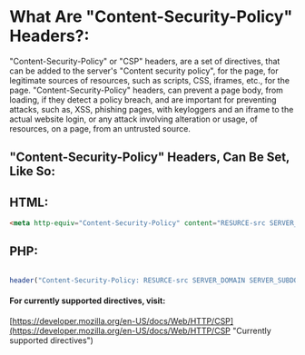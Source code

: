 # What Are "Content-Security-Policy" Headers?:
"Content-Security-Policy" or "CSP" headers, are a set of directives, that can be added to the server's "Content security policy", for the page, for legitimate sources of resources, such as scripts, CSS, iframes, etc., for the page.
"Content-Security-Policy" headers, can prevent a page body, from loading, if they detect a policy breach, and are important for preventing attacks, such as, XSS, phishing pages, with keyloggers and an iframe to the actual website login, or any attack involving alteration or usage, of resources, on a page, from an untrusted source.

## "Content-Security-Policy" Headers, Can Be Set, Like So:

## HTML:

```html
<meta http-equiv="Content-Security-Policy" content="RESURCE-src SERVER_DOMAIN SERVER_SUBDOMAINS TRUSTED_DOMAINS"/>
```

## PHP:

```php

header("Content-Security-Policy: RESURCE-src SERVER_DOMAIN SERVER_SUBDOMAINS TRUSTED_DOMAINS);
```

#### For currently supported directives, visit:

[https://developer.mozilla.org/en-US/docs/Web/HTTP/CSP](https://developer.mozilla.org/en-US/docs/Web/HTTP/CSP "Currently supported directives")
